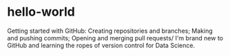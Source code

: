 # hello-world
Getting started with GitHub: Creating repositories and branches; Making and pushing commits; Opening and merging pull requests/
I'm brand new to GitHub and learning the ropes of version control for Data Science.
